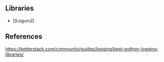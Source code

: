 
## Libraries

- [[Loguru]]

## References

https://betterstack.com/community/guides/logging/best-python-logging-libraries/

